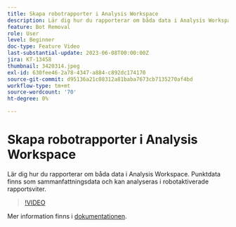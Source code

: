 ```yaml
---
title: Skapa robotrapporter i Analysis Workspace
description: Lär dig hur du rapporterar om båda data i Analysis Workspace. Punktdata finns som sammanfattningsdata och kan analyseras i robotaktiverade rapportsviter.
feature: Bot Removal
role: User
level: Beginner
doc-type: Feature Video
last-substantial-update: 2023-06-08T00:00:00Z
jira: KT-13458
thumbnail: 3420314.jpeg
exl-id: 630fee46-2a78-4347-a884-c892dc174170
source-git-commit: d95136a21c08312a81baba7673cb7135270af4bd
workflow-type: tm+mt
source-wordcount: '70'
ht-degree: 0%

---
```


# Skapa robotrapporter i Analysis Workspace

Lär dig hur du rapporterar om båda data i Analysis Workspace. Punktdata finns som sammanfattningsdata och kan analyseras i robotaktiverade rapportsviter.

>[!VIDEO](https://video.tv.adobe.com/v/3420314/?learn=on)

Mer information finns i [dokumentationen](https://experienceleague.adobe.com/docs/analytics/components/dimensions/bot-name.html?lang=sv-SE).
